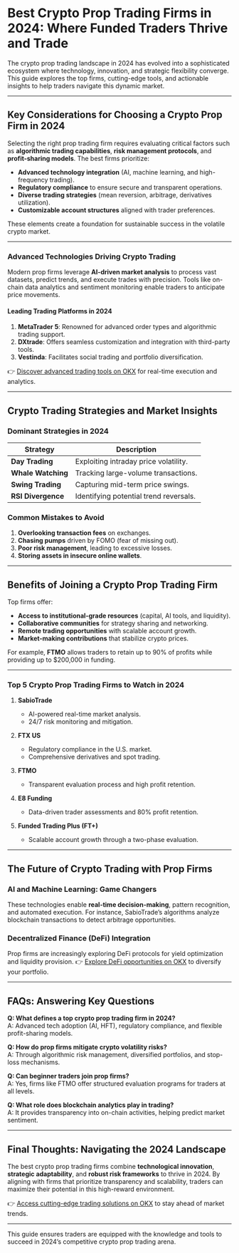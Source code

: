 # Best Crypto Prop Trading Firms in 2024: Where Funded Traders Thrive and Trade  

The crypto prop trading landscape in 2024 has evolved into a sophisticated ecosystem where technology, innovation, and strategic flexibility converge. This guide explores the top firms, cutting-edge tools, and actionable insights to help traders navigate this dynamic market.  

---

## Key Considerations for Choosing a Crypto Prop Firm in 2024  

Selecting the right prop trading firm requires evaluating critical factors such as **algorithmic trading capabilities**, **risk management protocols**, and **profit-sharing models**. The best firms prioritize:  
- **Advanced technology integration** (AI, machine learning, and high-frequency trading).  
- **Regulatory compliance** to ensure secure and transparent operations.  
- **Diverse trading strategies** (mean reversion, arbitrage, derivatives utilization).  
- **Customizable account structures** aligned with trader preferences.  

These elements create a foundation for sustainable success in the volatile crypto market.  

---

### Advanced Technologies Driving Crypto Trading  

Modern prop firms leverage **AI-driven market analysis** to process vast datasets, predict trends, and execute trades with precision. Tools like on-chain data analytics and sentiment monitoring enable traders to anticipate price movements.  

#### Leading Trading Platforms in 2024  
1. **MetaTrader 5**: Renowned for advanced order types and algorithmic trading support.  
2. **DXtrade**: Offers seamless customization and integration with third-party tools.  
3. **Vestinda**: Facilitates social trading and portfolio diversification.  

👉 [Discover advanced trading tools on OKX](https://bit.ly/okx-bonus) for real-time execution and analytics.  

---

## Crypto Trading Strategies and Market Insights  

### Dominant Strategies in 2024  
| Strategy          | Description                              |  
|-------------------|------------------------------------------|  
| **Day Trading**   | Exploiting intraday price volatility.    |  
| **Whale Watching**| Tracking large-volume transactions.      |  
| **Swing Trading** | Capturing mid-term price swings.         |  
| **RSI Divergence**| Identifying potential trend reversals.   |  

### Common Mistakes to Avoid  
1. **Overlooking transaction fees** on exchanges.  
2. **Chasing pumps** driven by FOMO (fear of missing out).  
3. **Poor risk management**, leading to excessive losses.  
4. **Storing assets in insecure online wallets**.  

---

## Benefits of Joining a Crypto Prop Trading Firm  

Top firms offer:  
- **Access to institutional-grade resources** (capital, AI tools, and liquidity).  
- **Collaborative communities** for strategy sharing and networking.  
- **Remote trading opportunities** with scalable account growth.  
- **Market-making contributions** that stabilize crypto prices.  

For example, **FTMO** allows traders to retain up to 90% of profits while providing up to $200,000 in funding.  

---

### Top 5 Crypto Prop Trading Firms to Watch in 2024  

1. **SabioTrade**  
   - AI-powered real-time market analysis.  
   - 24/7 risk monitoring and mitigation.  

2. **FTX US**  
   - Regulatory compliance in the U.S. market.  
   - Comprehensive derivatives and spot trading.  

3. **FTMO**  
   - Transparent evaluation process and high profit retention.  

4. **E8 Funding**  
   - Data-driven trader assessments and 80% profit retention.  

5. **Funded Trading Plus (FT+)**  
   - Scalable account growth through a two-phase evaluation.  

---

## The Future of Crypto Trading with Prop Firms  

### AI and Machine Learning: Game Changers  
These technologies enable **real-time decision-making**, pattern recognition, and automated execution. For instance, SabioTrade’s algorithms analyze blockchain transactions to detect arbitrage opportunities.  

### Decentralized Finance (DeFi) Integration  
Prop firms are increasingly exploring DeFi protocols for yield optimization and liquidity provision. 👉 [Explore DeFi opportunities on OKX](https://bit.ly/okx-bonus) to diversify your portfolio.  

---

## FAQs: Answering Key Questions  

**Q: What defines a top crypto prop trading firm in 2024?**  
A: Advanced tech adoption (AI, HFT), regulatory compliance, and flexible profit-sharing models.  

**Q: How do prop firms mitigate crypto volatility risks?**  
A: Through algorithmic risk management, diversified portfolios, and stop-loss mechanisms.  

**Q: Can beginner traders join prop firms?**  
A: Yes, firms like FTMO offer structured evaluation programs for traders at all levels.  

**Q: What role does blockchain analytics play in trading?**  
A: It provides transparency into on-chain activities, helping predict market sentiment.  

---

## Final Thoughts: Navigating the 2024 Landscape  

The best crypto prop trading firms combine **technological innovation**, **strategic adaptability**, and **robust risk frameworks** to thrive in 2024. By aligning with firms that prioritize transparency and scalability, traders can maximize their potential in this high-reward environment.  

👉 [Access cutting-edge trading solutions on OKX](https://bit.ly/okx-bonus) to stay ahead of market trends.  

--- 

This guide ensures traders are equipped with the knowledge and tools to succeed in 2024’s competitive crypto prop trading arena.
